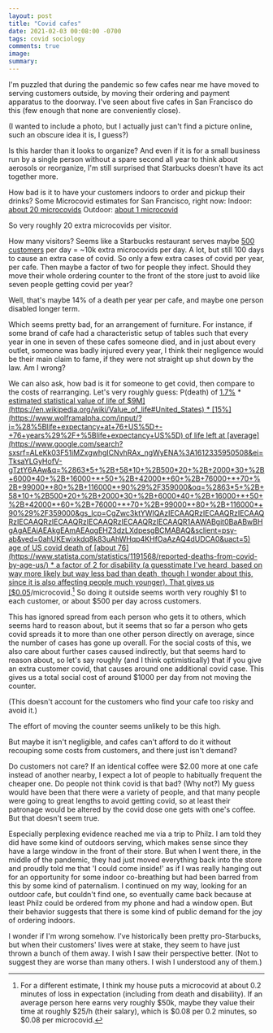 ```yaml
---
layout: post
title: "Covid cafes"
date: 2021-02-03 00:08:00 -0700
tags: covid sociology
comments: true
image:
summary:
---
```

I'm puzzled that during the pandemic so few cafes near me have moved to serving customers outside, by moving their ordering and payment apparatus to the doorway. I've seen about five cafes in San Francisco do this (few enough that none are conveniently close).

(I wanted to include a photo, but I actually just can't find a picture online, such an obscure idea it is, I guess?)

Is this harder than it looks to organize? And even if it is for a small business run by a single person without a spare second all year to think about aerosols or reorganize, I'm still surprised that Starbucks doesn't have its act together more.<!--ex-->

How bad is it to have your customers indoors to order and pickup their drinks? Some Microcovid estimates for San Francisco, right now:
Indoor: [about 20 microcovids](https://www.microcovid.org/?distance=tenFt&duration=6&interaction=oneTime&personCount=5&riskProfile=average&setting=indoor&subLocation=US_06075&theirMask=thin&topLocation=US_06&voice=normal&yourMask=thin)
Outdoor: [about 1 microcovid](https://www.microcovid.org/?distance=tenFt&duration=6&interaction=oneTime&personCount=5&riskProfile=average&setting=outdoor&subLocation=US_06075&theirMask=thin&topLocation=US_06&voice=normal&yourMask=thin)

So very roughly 20 extra microcovids per visitor.

How many visitors? Seems like a Starbucks restaurant serves maybe [500 customers](https://www.quora.com/How-many-customers-does-an-average-Starbucks-serve-per-day) per day = ~10k extra microcovids per day. A lot, but still 100 days to cause an extra case of covid. So only a few extra cases of covid per year, per cafe. Then maybe a factor of two for people they infect. Should they move their whole ordering counter to the front of the store just to avoid like seven people getting covid per year?

Well, that's maybe 14% of a death per year per cafe, and maybe one person disabled longer term.

Which seems pretty bad, for an arrangement of furniture. For instance, if some brand of cafe had a characteristic setup of tables such that every year in one in seven of these cafes someone died, and in just about every outlet, someone was badly injured every year, I think their negligence would be their main claim to fame, if they were not straight up shut down by the law. Am I wrong?

We can also ask, how bad is it for someone to get covid, then compare to the costs of rearranging. Let's very roughly guess: P(death) of [1.7%](https://coronavirus.jhu.edu/data/mortality) * [estimated statistical value of life of $9M](https://en.wikipedia.org/wiki/Value_of_life#United_States) * [15%](https://www.wolframalpha.com/input/?i=%28%5Blife+expectancy+at+76+US%5D+-+76+years%29%2F+%5Blife+expectancy+US%5D) of life left at [average](https://www.google.com/search?sxsrf=ALeKk03F51iMZxgwhgICNvhRAx_ngWyENA%3A1612335950508&ei=TksaYLGyHofV-gTztY6AAw&q=%2863*5+%2B+58*10+%2B500*20+%2B+2000*30+%2B+6000*40+%2B+16000+*+50+%2B+42000*+60+%2B+76000+*+70+%2B+99000*+80+%2B+116000*+90%29%2F359000&oq=%2863*5+%2B+58*10+%2B500*20+%2B+2000*30+%2B+6000*40+%2B+16000+*+50+%2B+42000*+60+%2B+76000+*+70+%2B+99000*+80+%2B+116000*+90%29%2F359000&gs_lcp=CgZwc3ktYWIQAzIECAAQRzIECAAQRzIECAAQRzIECAAQRzIECAAQRzIECAAQRzIECAAQRzIECAAQR1AAWABgit0BaABwBHgAgAEAiAEAkgEAmAEAqgEHZ3dzLXdpesgBCMABAQ&sclient=psy-ab&ved=0ahUKEwixkdq8k83uAhWHqp4KHfOaAzAQ4dUDCA0&uact=5) age of US covid death of [about 76](https://www.statista.com/statistics/1191568/reported-deaths-from-covid-by-age-us/) * a factor of 2 for disability (a guesstimate I've heard, based on way more likely but way less bad than death, though I wonder about this, since it is also affecting people much younger). That gives us [$0.05](https://www.google.com/search?sxsrf=ALeKk03xOl6bSIXGu3aJJEJFnxxANW00kw%3A1612335476190&ei=dEkaYLWEC5XO0PEP0_aZoAU&q=0.017*9000000*.15*2%2F1000000&oq=0.017*9000000*.15*2%2F1000000&gs_lcp=CgZwc3ktYWIQAzoECAAQRzoECCMQJ1DmoCZYk7EmYJ7NJmgAcAJ4AIABrgGIAfQEkgEDNC4ymAEAoAEBqgEHZ3dzLXdpesgBCMABAQ&sclient=psy-ab&ved=0ahUKEwi1jsTakc3uAhUVJzQIHVN7BlQQ4dUDCA0&uact=5)/microcovid.[^1] So doing it outside seems worth very roughly $1 to each customer, or about $500 per day across customers.

This has ignored spread from each person who gets it to others, which seems hard to reason about, but it seems that so far a person who gets covid spreads it to more than one other person directly on average, since the number of cases has gone up overall. For the social costs of this, we also care about further cases caused indirectly, but that seems hard to reason about, so let's say roughly (and I think optimistically) that if you give an extra customer covid, that causes around one additional covid case. This gives us a total social cost of around $1000 per day from not moving the counter.

(This doesn't account for the customers who find your cafe too risky and avoid it.)

The effort of moving the counter seems unlikely to be this high.

But maybe it isn't negligible, and cafes can't afford to do it without recouping some costs from customers, and there just isn't demand?

Do customers not care? If an identical coffee were $2.00 more at one cafe instead of another nearby, I expect a lot of people to habitually frequent the cheaper one. Do people not think covid is that bad? (Why not?) My guess would have been that there were a variety of people, and that many people were going to great lengths to avoid getting covid, so at least their patronage would be altered by the covid dose one gets with one's coffee. But that doesn't seem true.

Especially perplexing evidence reached me via a trip to Philz. I am told they did have some kind of outdoors serving, which makes sense since they have a large window in the front of their store. But when I went there, in the middle of the pandemic, they had just moved everything back into the store and proudly told me that 'I could come inside!' as if I was really hanging out for an opportunity for some indoor co-breathing but had been barred from this by some kind of paternalism. I continued on my way, looking for an outdoor cafe, but couldn't find one, so eventually came back because at least Philz could be ordered from my phone and had a window open. But their behavior suggests that there is some kind of public demand for the joy of ordering indoors.

I wonder if I'm wrong somehow. I've historically been pretty pro-Starbucks, but when their customers' lives were at stake, they seem to have just thrown a bunch of them away. I wish I saw their perspective better. (Not to suggest they are worse than many others. I wish I understood any of them.)

[^1]: For a different estimate, I think my house puts a microcovid at about 0.2 minutes of loss in expectation (including from death and disability). If an average person here earns very roughly $50k, maybe they value their time at roughly $25/h (their salary), which is $0.08 per 0.2 minutes, so $0.08 per microcovid.
